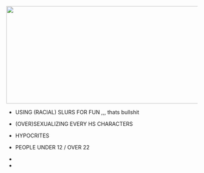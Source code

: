 <p align="center">
  <img width="512" height="258" src="https://sun9-18.userapi.com/impg/Hsg2DDeJqvIFVfKcFdMNO3kmC1QbEr1M2EHP_A/dVkE3fg_Yfg.jpg?size=512x256&quality=96&sign=c1d1f364cae835d68e23bebdfe362184&c_uniq_tag=46NDLtg2qfM-0-l-l2zDM3K6rY5-D3hIzLZ_-yDQbEs&type=album">
</p>

* USING (RACIAL) SLURS FOR FUN ,,, thats bullshit

- (OVER)SEXUALIZING EVERY HS CHARACTERS

- HYPOCRITES

- PEOPLE UNDER 12 / OVER 22

- 

-
